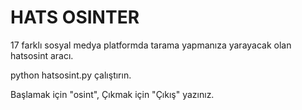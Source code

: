 # HATS OSINTER
17 farklı sosyal medya platformda tarama yapmanıza yarayacak olan hatsosint aracı.

python hatsosint.py çalıştırın.

Başlamak için "osint", Çıkmak için "Çıkış" yazınız.


